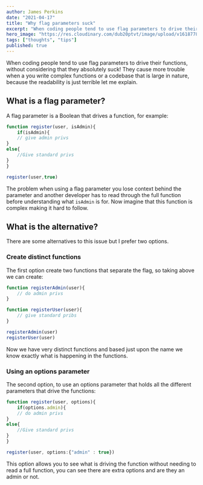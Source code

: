 ```yaml
---
author: James Perkins
date: "2021-04-17"
title: "Why flag parameters suck"
excerpt: "When coding people tend to use flag parameters to drive their functions, without considering that they absolutely suck! They cause more trouble when a you write complex functions or a codebase that is large in nature, because the readability is just terrible let me explain."
hero_image: "https://res.cloudinary.com/dub20ptvt/image/upload/v1618778953/feature_flag_losart.png"
tags: ["thoughts", "tips"]
published: true
---
```

When coding people tend to use flag parameters to drive their functions, without considering that they absolutely suck! They cause more trouble when a you write complex functions or a codebase that is large in nature, because the readability is just terrible let me explain.

## What is a flag parameter?

A flag parameter is a Boolean that drives a function,  for example:

```jsx
function register(user, isAdmin){
	if(isAdmin){
	// give admin privs
}
else{
	//Give standard privs
}
}

register(user,true)
```

The problem when using a flag parameter you lose context behind the parameter and another developer has to read through the full function before understanding what `isAdmin` is for. Now imagine that this function is complex making it hard to follow. 

## What is the alternative?

There are some alternatives to this issue but I prefer two options. 

### Create distinct functions

The first option create two functions that separate the flag, so taking above we can create:

```jsx
function registerAdmin(user){
	// do admin privs
}

function registerUser(user){
	// give standard pribs
}

registerAdmin(user) 
registerUser(user)
```

Now we have very distinct functions and based just upon the name we know exactly what is happening in the functions. 

### Using an options parameter

The second option, to use an options parameter that holds all the different parameters that drive the functions: 

```jsx
function register(user, options){
	if(options.admin){
	// do admin privs
}
else{
	//Give standard privs
}
}

register(user, options:{"admin" : true})
```

This option allows you to see what is driving the function without needing to read a full function, you can see there are extra options and are they an admin or not.